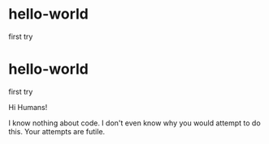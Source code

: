 # hello-world
first try

# hello-world
first try

Hi Humans!


I know nothing about code.  I don't even know why you would attempt to do this.
Your attempts are futile.

